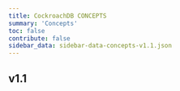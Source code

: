 ```yaml
---
title: CockroachDB CONCEPTS
summary: 'Concepts'
toc: false
contribute: false
sidebar_data: sidebar-data-concepts-v1.1.json
---
```

## v1.1
